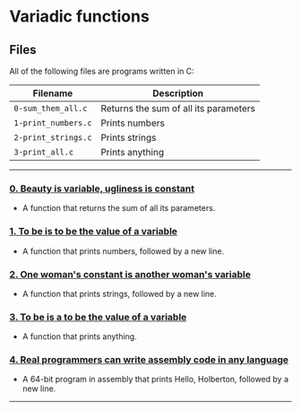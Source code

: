 # Variadic functions

## Files
All of the following files are programs written in C:

| Filename | Description |
| -------- | ----------- |
| `0-sum_them_all.c` | Returns the sum of all its parameters |
| `1-print_numbers.c` | Prints numbers |
| `2-print_strings.c` | Prints strings |
| `3-print_all.c` | Prints anything |


---

### [0. Beauty is variable, ugliness is constant](./0-sum_them_all.c)
* A function that returns the sum of all its parameters.


### [1. To be is to be the value of a variable](./1-print_numbers.c)
* A function that prints numbers, followed by a new line.


### [2. One woman's constant is another woman's variable](./2-print_strings.c)
* A function that prints strings, followed by a new line.


### [3. To be is a to be the value of a variable](./3-print_all.c)
* A function that prints anything.


### [4. Real programmers can write assembly code in any language](./100-hello_holberton.asm)
* A 64-bit program in assembly that prints Hello, Holberton, followed by a new line.

---
